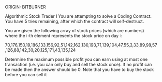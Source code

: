 ORIGIN: BITBURNER

Algorithmic Stock Trader I
You are attempting to solve a Coding Contract. You have 5 tries remaining, after which the contract will self-destruct.


You are given the following array of stock prices (which are numbers) where the i-th element represents the stock price on day i:

70,176,150,19,186,133,156,92,51,142,162,130,193,71,139,104,47,55,3,33,89,98,57,126,88,142,30,20,125,171,43,135,124

Determine the maximum possible profit you can earn using at most one transaction (i.e. you can only buy and sell the stock once). If no profit can be made then the answer should be 0. Note that you have to buy the stock before you can sell it